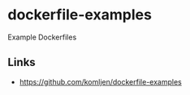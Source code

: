 # dockerfile-examples
Example Dockerfiles

## Links

* https://github.com/komljen/dockerfile-examples
